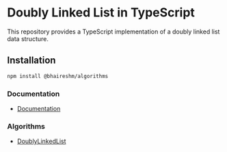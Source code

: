 # Doubly Linked List in TypeScript

This repository provides a TypeScript implementation of a doubly linked list data structure.

## Installation

```bash
npm install @bhaireshm/algorithms
```

### Documentation

- [Documentation](https://bhaireshm.github.io/algorithms/)

### Algorithms

- [DoublyLinkedList](https://bhaireshm.github.io/algorithms/classes/DoublyLinkedList.html)
